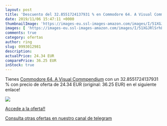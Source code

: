 ```yaml
---
layout: post
title: 'Descuento del 32.8551724137931 % en Commodore 64. A Visual Commpendium'
date: 2019/11/06 15:47:11 +0000
thumbnailImage: 'https://images-eu.ssl-images-amazon.com/images/I/51XGJRlSrhL._SL200_.jpg'
images: [ 'https://images-eu.ssl-images-amazon.com/images/I/51XGJRlSrhL._SL200_.jpg' ]
comments: true
category: ofertas
author: ring
slug: 0993012981
description:
actualPrice: 24.34 EUR
comparePrice: 36.25 EUR
inStock: true
---
```


Tienes [Commodore 64. A Visual Commpendium](https://www.amazon.com/dp/0993012981/?tag=redken08-20) con un 32.8551724137931 % con precio de oferta de 24.34 EUR (original: 36.25 EUR) en el siguiente enlace!

[![](https://images-eu.ssl-images-amazon.com/images/I/51XGJRlSrhL._SL200_.jpg)](https://www.amazon.com/dp/0993012981/?tag=redken08-20)

[Accede a la oferta!!](https://www.amazon.com/dp/0993012981/?tag=redken08-20)

[Consulta otras ofertas en nuestro canal de telegram](https://t.me/s/ofertas25)
